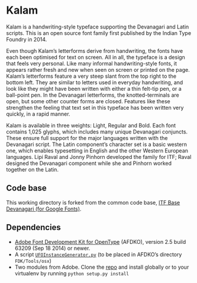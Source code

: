 # Kalam

Kalam is a handwriting-style typeface supporting the Devanagari and Latin scripts. This is an open source font family first published by the Indian Type Foundry in 2014.

Even though Kalam’s letterforms derive from handwriting, the fonts have each been optimised for text on screen. All in all, the typeface is a design that feels very personal. Like many informal handwriting-style fonts, it appears rather fresh and new when seen on screen or printed on the page. Kalam’s letterforms feature a very steep slant from the top right to the bottom left. They are similar to letters used in everyday handwriting, and look like they might have been written with either a thin felt-tip pen, or a ball-point pen. In the Devanagari letterforms, the knotted-terminals are open, but some other counter forms are closed. Features like these strengthen the feeling that text set in this typeface has been written very quickly, in a rapid manner.

Kalam is available in three weights: Light, Regular and Bold. Each font contains 1,025 glyphs, which includes many unique Devanagari conjuncts. These ensure full support for the major languages written with the Devanagari script. The Latin component’s character set is a basic western one, which enables typesetting in English and the other Western European languages. Lipi Raval and Jonny Pinhorn developed the family for ITF; Raval designed the Devanagari component while she and Pinhorn worked together on the Latin.

## Code base

This working directory is forked from the common code base, [ITF Base Devanagari (for Google Fonts)](https://github.com/itfoundry/base-devanagari-gf).

## Dependencies

- [Adobe Font Development Kit for OpenType](http://www.adobe.com/devnet/opentype/afdko.html) (AFDKO), version 2.5 build 63209 (Sep 18 2014) or newer.
- A script [`UFOInstanceGenerator.py`](https://github.com/adobe-type-tools/python-scripts/blob/master/FDK%20Extras/UFOInstanceGenerator.py) (to be placed in AFDKO’s directory `FDK/Tools/osx`)
- Two modules from Adobe. Clone the [repo](https://github.com/jessamynsmith/python-modules) and install globally or to your virtualenv by running ```python setup.py install```
